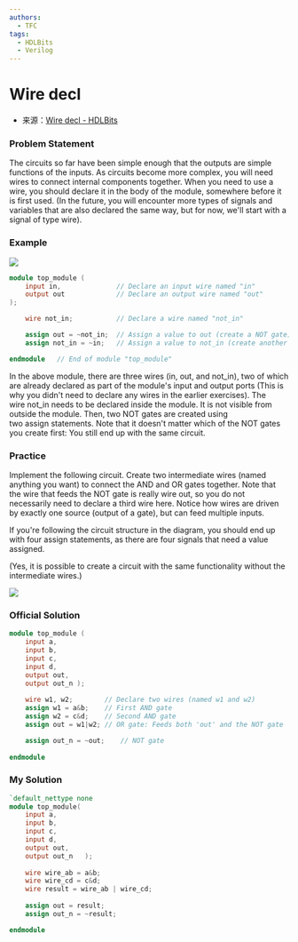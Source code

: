```yaml
---
authors:
  - TFC
tags:
  - HDLBits
  - Verilog
---
```

# Wire decl
- 来源：[Wire decl - HDLBits](https://hdlbits.01xz.net/wiki/Wire_decl)

### Problem Statement
The circuits so far have been simple enough that the outputs are simple functions of the inputs. As circuits become more complex, you will need wires to connect internal components together. When you need to use a wire, you should declare it in the body of the module, somewhere before it is first used. (In the future, you will encounter more types of signals and variables that are also declared the same way, but for now, we'll start with a signal of type wire).

### Example

[![](https://hdlbits.01xz.net/mw/images/6/6a/Wiredecl1.png)](https://hdlbits.01xz.net/wiki/File:Wiredecl1.png)

  
```Verilog
module top_module (
    input in,              // Declare an input wire named "in"
    output out             // Declare an output wire named "out"
);

    wire not_in;           // Declare a wire named "not_in"

    assign out = ~not_in;  // Assign a value to out (create a NOT gate).
    assign not_in = ~in;   // Assign a value to not_in (create another NOT gate).

endmodule   // End of module "top_module"
```

In the above module, there are three wires (in, out, and not_in), two of which are already declared as part of the module's input and output ports (This is why you didn't need to declare any wires in the earlier exercises). The wire not_in needs to be declared inside the module. It is not visible from outside the module. Then, two NOT gates are created using two assign statements. Note that it doesn't matter which of the NOT gates you create first: You still end up with the same circuit.

### Practice

Implement the following circuit. Create two intermediate wires (named anything you want) to connect the AND and OR gates together. Note that the wire that feeds the NOT gate is really wire out, so you do not necessarily need to declare a third wire here. Notice how wires are driven by exactly one source (output of a gate), but can feed multiple inputs.

If you're following the circuit structure in the diagram, you should end up with four assign statements, as there are four signals that need a value assigned.

(Yes, it is possible to create a circuit with the same functionality without the intermediate wires.)

  

[![](https://hdlbits.01xz.net/mw/images/3/3a/Wiredecl2.png)](https://hdlbits.01xz.net/wiki/File:Wiredecl2.png)

### Official Solution
```Verilog
module top_module (
	input a,
	input b,
	input c,
	input d,
	output out,
	output out_n );
	
	wire w1, w2;		// Declare two wires (named w1 and w2)
	assign w1 = a&b;	// First AND gate
	assign w2 = c&d;	// Second AND gate
	assign out = w1|w2;	// OR gate: Feeds both 'out' and the NOT gate

	assign out_n = ~out;	// NOT gate
	
endmodule

```

### My Solution
```Verilog
`default_nettype none
module top_module(
    input a,
    input b,
    input c,
    input d,
    output out,
    output out_n   );
    
    wire wire_ab = a&b;
    wire wire_cd = c&d;
    wire result = wire_ab | wire_cd;
    
    assign out = result;
    assign out_n = ~result;

endmodule
```